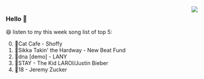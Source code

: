 <img align="right"  src="https://github-readme-stats.vercel.app/api/top-langs/?username=kvnZero" />

### Hello 👋

😄 listen to my this week song list of top 5:

0. 🌈Cat Cafe - Shoffy
1. 🌈Sikka Takin' the Hardway - New Beat Fund
2. 🌈dna [demo] - LANY
3. 🌈STAY - The Kid LAROI/Justin Bieber
4. 🌈18 - Jeremy Zucker

